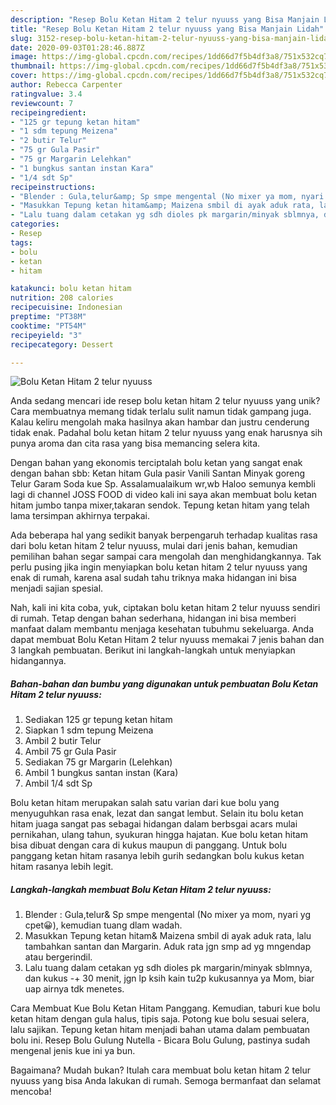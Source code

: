 ```yaml
---
description: "Resep Bolu Ketan Hitam 2 telur nyuuss yang Bisa Manjain Lidah"
title: "Resep Bolu Ketan Hitam 2 telur nyuuss yang Bisa Manjain Lidah"
slug: 3152-resep-bolu-ketan-hitam-2-telur-nyuuss-yang-bisa-manjain-lidah
date: 2020-09-03T01:28:46.887Z
image: https://img-global.cpcdn.com/recipes/1dd66d7f5b4df3a8/751x532cq70/bolu-ketan-hitam-2-telur-nyuuss-foto-resep-utama.jpg
thumbnail: https://img-global.cpcdn.com/recipes/1dd66d7f5b4df3a8/751x532cq70/bolu-ketan-hitam-2-telur-nyuuss-foto-resep-utama.jpg
cover: https://img-global.cpcdn.com/recipes/1dd66d7f5b4df3a8/751x532cq70/bolu-ketan-hitam-2-telur-nyuuss-foto-resep-utama.jpg
author: Rebecca Carpenter
ratingvalue: 3.4
reviewcount: 7
recipeingredient:
- "125 gr tepung ketan hitam"
- "1 sdm tepung Meizena"
- "2 butir Telur"
- "75 gr Gula Pasir"
- "75 gr Margarin Lelehkan"
- "1 bungkus santan instan Kara"
- "1/4 sdt Sp"
recipeinstructions:
- "Blender : Gula,telur&amp; Sp smpe mengental (No mixer ya mom, nyari yg cpet😀), kemudian tuang dlam wadah."
- "Masukkan Tepung ketan hitam&amp; Maizena smbil di ayak aduk rata, lalu tambahkan santan dan Margarin. Aduk rata jgn smp ad yg mngendap atau bergerindil."
- "Lalu tuang dalam cetakan yg sdh dioles pk margarin/minyak sblmnya, dan kukus -+ 30 menit, jgn lp ksih kain tu2p kukusannya ya Mom, biar uap airnya tdk menetes."
categories:
- Resep
tags:
- bolu
- ketan
- hitam

katakunci: bolu ketan hitam 
nutrition: 208 calories
recipecuisine: Indonesian
preptime: "PT38M"
cooktime: "PT54M"
recipeyield: "3"
recipecategory: Dessert

---
```



![Bolu Ketan Hitam 2 telur nyuuss](https://img-global.cpcdn.com/recipes/1dd66d7f5b4df3a8/751x532cq70/bolu-ketan-hitam-2-telur-nyuuss-foto-resep-utama.jpg)

Anda sedang mencari ide resep bolu ketan hitam 2 telur nyuuss yang unik? Cara membuatnya memang tidak terlalu sulit namun tidak gampang juga. Kalau keliru mengolah maka hasilnya akan hambar dan justru cenderung tidak enak. Padahal bolu ketan hitam 2 telur nyuuss yang enak harusnya sih punya aroma dan cita rasa yang bisa memancing selera kita.

Dengan bahan yang ekonomis terciptalah bolu ketan yang sangat enak dengan bahan sbb: Ketan hitam Gula pasir Vanili Santan Minyak goreng Telur Garam Soda kue Sp. Assalamualaikum wr,wb Haloo semunya kembli lagi di channel JOSS FOOD di video kali ini saya akan membuat bolu ketan hitam jumbo tanpa mixer,takaran sendok. Tepung ketan hitam yang telah lama tersimpan akhirnya terpakai.

Ada beberapa hal yang sedikit banyak berpengaruh terhadap kualitas rasa dari bolu ketan hitam 2 telur nyuuss, mulai dari jenis bahan, kemudian pemilihan bahan segar sampai cara mengolah dan menghidangkannya. Tak perlu pusing jika ingin menyiapkan bolu ketan hitam 2 telur nyuuss yang enak di rumah, karena asal sudah tahu triknya maka hidangan ini bisa menjadi sajian spesial.


Nah, kali ini kita coba, yuk, ciptakan bolu ketan hitam 2 telur nyuuss sendiri di rumah. Tetap dengan bahan sederhana, hidangan ini bisa memberi manfaat dalam membantu menjaga kesehatan tubuhmu sekeluarga. Anda dapat membuat Bolu Ketan Hitam 2 telur nyuuss memakai 7 jenis bahan dan 3 langkah pembuatan. Berikut ini langkah-langkah untuk menyiapkan hidangannya.

<!--inarticleads1-->

##### Bahan-bahan dan bumbu yang digunakan untuk pembuatan Bolu Ketan Hitam 2 telur nyuuss:

1. Sediakan 125 gr tepung ketan hitam
1. Siapkan 1 sdm tepung Meizena
1. Ambil 2 butir Telur
1. Ambil 75 gr Gula Pasir
1. Sediakan 75 gr Margarin (Lelehkan)
1. Ambil 1 bungkus santan instan (Kara)
1. Ambil 1/4 sdt Sp


Bolu ketan hitam merupakan salah satu varian dari kue bolu yang menyuguhkan rasa enak, lezat dan sangat lembut. Selain itu bolu ketan hitam juaga sangat pas sebagai hidangan dalam berbsgai acars mulai pernikahan, ulang tahun, syukuran hingga hajatan. Kue bolu ketan hitam bisa dibuat dengan cara di kukus maupun di panggang. Untuk bolu panggang ketan hitam rasanya lebih gurih sedangkan bolu kukus ketan hitam rasanya lebih legit. 

<!--inarticleads2-->

##### Langkah-langkah membuat Bolu Ketan Hitam 2 telur nyuuss:

1. Blender : Gula,telur&amp; Sp smpe mengental (No mixer ya mom, nyari yg cpet😀), kemudian tuang dlam wadah.
1. Masukkan Tepung ketan hitam&amp; Maizena smbil di ayak aduk rata, lalu tambahkan santan dan Margarin. Aduk rata jgn smp ad yg mngendap atau bergerindil.
1. Lalu tuang dalam cetakan yg sdh dioles pk margarin/minyak sblmnya, dan kukus -+ 30 menit, jgn lp ksih kain tu2p kukusannya ya Mom, biar uap airnya tdk menetes.


Cara Membuat Kue Bolu Ketan Hitam Panggang. Kemudian, taburi kue bolu ketan hitam dengan gula halus, tipis saja. Potong kue bolu sesuai selera, lalu sajikan. Tepung ketan hitam menjadi bahan utama dalam pembuatan bolu ini. Resep Bolu Gulung Nutella - Bicara Bolu Gulung, pastinya sudah mengenal jenis kue ini ya bun. 

Bagaimana? Mudah bukan? Itulah cara membuat bolu ketan hitam 2 telur nyuuss yang bisa Anda lakukan di rumah. Semoga bermanfaat dan selamat mencoba!
